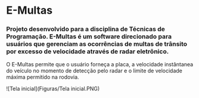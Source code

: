 # E-Multas
### Projeto desenvolvido para a disciplina de Técnicas de Programação. E-Multas é um software direcionado para usuários que gerenciam as ocorrências de multas de trânsito por excesso de velocidade através de radar eletrônico.

O E-Multas permite que o usuário forneça a placa, a velocidade instântanea do veículo no momento de detecção pelo radar e o limite de velocidade máxima permitido na rodovia.

![Tela inicial](Figuras/Tela inicial.PNG)

